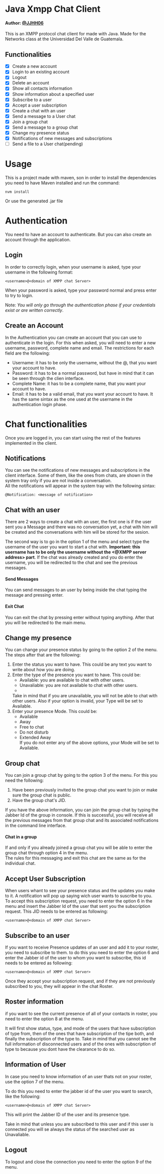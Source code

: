# Java Xmpp Chat Client
#### Author: [@JJHH06](https://github.com/JJHH06)
This is an XMPP protocol chat client for made with Java. Made for the Networks class at the Universidad Del Valle de Guatemala.
## Functionalities
- [x] Create a new account
- [x] Login to an existing account
- [x] Logout
- [x] Delete an account
- [x] Show all contacts information
- [x] Show information about a specified user
- [x] Subscribe to a user
- [x] Accept a user subscription
- [x] Create a chat with an user
- [x] Send a message to a User chat
- [x] Join a group chat
- [x] Send a message to a group chat
- [x] Change my presence status
- [x] Notifications of new messages and subscriptions
- [ ] Send a file to a User chat(pending)
# Usage
This is a project made with maven, son in order to install the dependencies you need to have Maven installed and run the command:
```
nvm install
```
Or use the generated .jar file

# Authentication
You need to have an account to authenticate. But you can also create an account through the application.

## Login
In order to correctly login, when your username is asked, type your username in the following format:
```
<username>@<domain of XMPP chat Server>
```
When your password is asked, type your password normal and press enter to try to login.  

Note: _You will only go through the authentication phase if your credentials exist or are written correctly_.

## Create an Account
In the Authentication you can create an account that you can use to authenticate in the login. For this when asked, you will need to enter a new username, password, complete name and email.
The restrictions for each field are the following:
- Username: it has to be only the username, without the @<XMPP server adress>, that you want your account to have.
- Password: it has to be a normal password, but have in mind that it can be seen through the clien interface.
- Complete Name: it has to be a complete name, that you want your account to have.
- Email: it has to be a valid email, that you want your account to have. It has the same sintax as the one used at the username in the authentication login phase.

# Chat functionalities
Once you are logged in, you can start using the rest of the features implemented in the client.

## Notifications
You can see the notifications of new messages and subscriptions in the client interface. Some of them, like the ones from chats, are shown in the system tray only if you are not inside a conversation.  
All the notifications will appear in the system tray with the following sintax:
```
@Notification: <message of notification>
```

## Chat with an user
There are 2 ways to create a chat with an user, the first one is if the user sent you a Message and there was no conversation yet, a chat with him will be created and the conversations with him will be stored for the sesion.  
  
The second way is to go in the option 1 of the menu and select type the username of the user you want to start a chat with. **Important: this username has to be only the username without the <@XMPP server address> part**. If the chat was already created and you do enter the username, you will be redirected to the chat and see the previous messages.

#### Send Messages
You can send messages to an user by being inside the chat typing the message and pressing enter.

#### Exit Chat
You can exit the chat by pressing enter without typing anything. After that you will be redirected to the main menu.

## Change my presence
You can change your presence status by going to the option 2 of the menu. The steps after that are the following:

1. Enter the status you want to have. This could be any text you want to write about how you are doing.
2. Enter the type of the presence you want to have. This could be:
    - Available: you are available to chat with other users.
    - Unavaliable: you are not available to chat with other users. 
    - 
   Take in mind that if you are unavailable, you will not be able to chat with other users. Also if your option is invalid, your Type will be set to Available.
3. Enter your presence Mode. This could be:
    - Available
    - Away
    - Free to chat
    - Do not disturb
    - Extended Away  
If you do not enter any of the above options, your Mode will be set to Available.

## Group chat
You can join a group chat by going to the option 3 of the menu. For this you need the following:
1. Have been previously invited to the group chat you want to join or make sure the group chat is public.
2. Have the group chat's JID.

If you have the above information, you can join the group chat by typing the Jabber Id of the group in console. If this is successful, you will receive all the previous messages from that group chat and its associated notifications in the command line interface.  
  
#### Chat in a group
If and only if you already joined a group chat you will be able to enter the group chat through option 4 in the menu.  
The rules for this messaging and exit this chat are the same as for the individual chat.

## Accept User Subscription
When users whant to see your presence status and the updates you make to it. A notification will pop up saying wich user wants to suscribe to you.  
To accept this subscription request, you need to enter the option 6 in the menu and insert the Jabber Id of the user that sent you the subscription request. This JID needs to be entered as following:  

```
<username>@<domain of XMPP chat Server>
```

## Subscribe to an user  
If you want to receive Presence updates of an user and add it to your roster, you need to subscribe to them.
to do this you need to enter the option 6 and enter the Jabber id of the user to whom you want to subscribe, this id needs to be entered as following: 
```
<username>@<domain of XMPP chat Server>
```
Once they accept your subscription request, and if they are not previously subscribed to you, they will appear in the chat Roster.

## Roster information
if you want to see the current presence of all of your contacts in roster, you need to enter the option 8 at the menu.  
  

It will first show status, type, and mode of the users that have subscription of type from, then of the ones that have subscription of the tipe both, and finally the subscription of the type to. Take in mind that you cannot see the full information of disconnected users and of the ones with subscription of type to because you dont have the clearance to do so.

## Information of User
In case you need to know information of an user thats not on your roster, use the option 7 of the menu.

To do this you need to enter the jabber id of the user you want to search, like the following: 
```
<username>@<domain of XMPP chat Server>
```
 This will print the Jabber ID of the user and its presence type.  
  
Take in mind that unless you are subscribed to this user and if this user is connected you will se always the status of the searched user as Unavaliable.

## Logout
To logout and close the connection you need to enter the option 9 of the menu.
